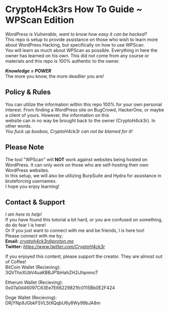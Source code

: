 # CryptoH4ck3rs How To Guide ~ WPScan Edition  
*WordPress is Vulnerable, want to know how easy it can be hacked?*  
This repo is setup to provide assistance on those who wish to learn more about WordPress Hacking, but specifically on how to use WPScan.  
You will learn as much about WPScan as possible. Everything in here the owner has learned on his own. This did not come from any course or materials and this repo is 100% authentic to the owner.  
  
***Knowledge = POWER***  
The more you know, the more deadlier you are!  
  
## Policy & Rules  
You can utilize the information within this repo 100% for your own personal interest. From finding a WordPress site on BugCrowd, HackerOne, or maybe a client of yours. However, the information on this  
website can in no way be brought back to the owner (CryptoH4ck3r). In other words.  
*You fuck up booboo, CryptoH4ck3r can not be blamed for it!*  
  
## Please Note  
The tool "WPScan" will **NOT** work against websites being hosted on WordPress. It can only work on those who are self-hosting their own WordPress websites.  
In this setup, we will also be utilizing BurpSuite and Hydra for assistance in bruteforcing usernames.  
I hope you enjoy learning!  
  
## Contact & Support  
*I am here to help!*  
If you have found this tutorial a bit hard, or you are confused on something, do do fear I is here!  
Or if you just want to connect with me and be friends, I is here too!  
Please connect with me by;  
**Email:** *cryptoh4ck3r@proton.me*  
**Twitter:** *https://www.twitter.com/CryptoH4ck3r*  
  
If you enjoyed this content, please support the creator. They are almost out of Coffee!  
BitCoin Wallet (Recieving):  
3QVThxXUbV4uaKBBJP1bHahZH2iJhpmncT  
  
Etherum Wallet (Recieving):  
0x07a0d46097C63Ee7E66229821fc0115Bb0E2F424  
  
Doge Wallet (Recieving):  
DRjYNp9JGbkFSVL5tXQqbU6y8Wy99bJA8m  
